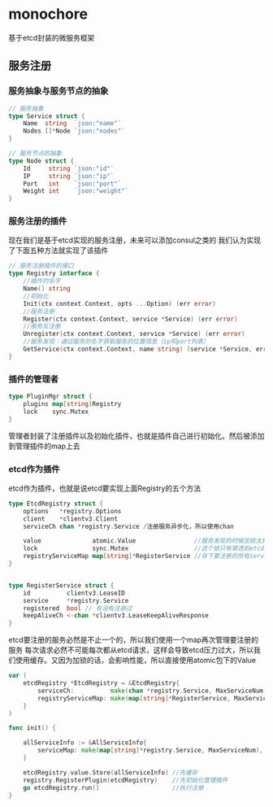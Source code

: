 # monochore
基于etcd封装的微服务框架


## 服务注册

### 服务抽象与服务节点的抽象
```go
// 服务抽象
type Service struct {
	Name  string  `json:"name"`
	Nodes []*Node `json:"nodes"`
}

// 服务节点的抽象
type Node struct {
	Id     string `json:"id"`
	IP     string `json:"ip"`
	Port   int    `json:"port"`
	Weight int    `json:"weight"`
}
```
### 服务注册的插件
现在我们是基于etcd实现的服务注册，未来可以添加consul之类的
我们认为实现了下面五种方法就实现了该插件
```go
// 服务注册插件的接口
type Registry interface {
	//插件的名字
	Name() string
	//初始化
	Init(ctx context.Context, opts ...Option) (err error)
	//服务注册
	Register(ctx context.Context, service *Service) (err error)
	//服务反注册
	Unregister(ctx context.Context, service *Service) (err error)
	//服务发现：通过服务的名字获取服务的位置信息（ip和port列表）
	GetService(ctx context.Context, name string) (service *Service, err error)
}
```
### 插件的管理者
```go
type PluginMgr struct {
	plugins map[string]Registry
	lock    sync.Mutex
}
```
管理者封装了注册插件以及初始化插件，也就是插件自己进行初始化。然后被添加到管理插件的map上去


### etcd作为插件

etcd作为插件，也就是说etcd要实现上面Registry的五个方法
```go
type EtcdRegistry struct {
	options   *registry.Options
	client    *clientv3.Client
	serviceCh chan *registry.Service /注册服务异步化，所以使用chan

	value              atomic.Value                //服务发现的时候加锁太影响性能了，直接原子操作
	lock               sync.Mutex                  //这个锁只有穿透到etcd才会加锁
	registryServiceMap map[string]*RegisterService //存下要注册的所有service
}


type RegisterService struct {
	id          clientv3.LeaseID
	service     *registry.Service
	registered  bool // 有没有注册过
	keepAliveCh <-chan *clientv3.LeaseKeepAliveResponse
}
```
etcd要注册的服务必然是不止一个的，所以我们使用一个map再次管理要注册的服务
每次请求必然不可能每次都从etcd请求，这样会导致etcd压力过大，所以我们使用缓存。又因为加锁的话，会影响性能，所以直接使用atomic包下的Value

```go
var (
	etcdRegistry *EtcdRegistry = &EtcdRegistry{
		serviceCh:          make(chan *registry.Service, MaxServiceNum),
		registryServiceMap: make(map[string]*RegisterService, MaxServiceNum),
	}
)

func init() {

	allServiceInfo := &AllServiceInfo{
		serviceMap: make(map[string]*registry.Service, MaxServiceNum),
	}

	etcdRegistry.value.Store(allServiceInfo) //先缓存
	registry.RegisterPlugin(etcdRegistry)    //先初始化管理插件
	go etcdRegistry.run()                    //执行注册
}
```

